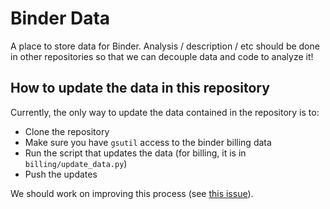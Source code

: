 # Binder Data

A place to store data for Binder. Analysis / description / etc should be done in other
repositories so that we can decouple data and code to analyze it!

## How to update the data in this repository

Currently, the only way to update the data contained in the repository is to:

* Clone the repository
* Make sure you have `gsutil` access to the binder billing data
* Run the script that updates the data (for billing, it is in `billing/update_data.py`)
* Push the updates

We should work on improving this process (see [this issue](https://github.com/jupyterhub/mybinder.org-deploy/issues/345)).
